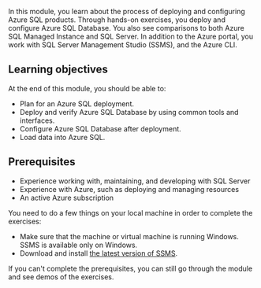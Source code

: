 In this module, you learn about the process of deploying and configuring Azure SQL products. Through hands-on exercises, you deploy and configure Azure SQL Database. You also see comparisons to both Azure SQL Managed Instance and SQL Server. In addition to the Azure portal, you work with SQL Server Management Studio (SSMS), and the Azure CLI.

## Learning objectives

At the end of this module, you should be able to:  

* Plan for an Azure SQL deployment.
* Deploy and verify Azure SQL Database by using common tools and interfaces.
* Configure Azure SQL Database after deployment.
* Load data into Azure SQL.

## Prerequisites

* Experience working with, maintaining, and developing with SQL Server
* Experience with Azure, such as deploying and managing resources
* An active Azure subscription

You need to do a few things on your local machine in order to complete the exercises:  

* Make sure that the machine or virtual machine is running Windows. SSMS is available only on Windows.  
* Download and install [the latest version of SSMS](/sql/ssms/download-sql-server-management-studio-ssms?azure-portal=true).


If you can't complete the prerequisites, you can still go through the module and see demos of the exercises.
